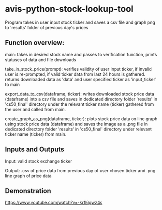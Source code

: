 # avis-python-stock-lookup-tool
Program takes in user input stock ticker and saves a csv file and graph png to 'results' folder of previous day's prices

## Function overview:
main: takes in desired stock name and passes to verification function, prints statuses of data and file
downloads

take_in_stock_price(prompt): verifies validity of user input ticker, if invalid user is re-prompted, if valid ticker
data from last 24 hours is gathered. returns downloaded data as 'data' and user specified ticker as 'input_ticker' to
main

export_data_to_csv(dataframe, ticker): writes downloaded stock price data (dataframe) into a csv file and saves in
dedicated directory folder 'results' in 'cs50_final' directory under the relevant ticker name (ticker) gathered from
the user and called from main.

create_graph_as_png(dataframe, ticker): plots stock price data on line graph using stock price data (dataframe) and
saves the image as a .png file in dedicated directory folder 'results' in 'cs50_final' directory under relevant
ticker name (ticker) from main.

## Inputs and Outputs
Input: valid stock exchange ticker

Output: .csv of price data from previous day of user chosen ticker and .png line graph of
price data

## Demonstration
https://www.youtube.com/watch?v=-krfl6gwz4s
